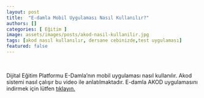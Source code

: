 ```yaml
---
layout: post
title:  "E-damla Mobil Uygulaması Nasıl Kullanılır?"
authors: []
categories: [ Eğitim ]
image: assets/images/posts/akod-nasil-kullanilir.jpg
tags: [akod nasıl kullanılır, dersane cebinizde,test uygulaması]
featured: false
---
```

&nbsp;

Dijital Eğitim Platformu E-Damla&#8217;nın mobil uygulaması nasıl kullanılır. Akod sistemi nasıl çalışır bu video ile anlatılmaktadır. E-damla AKOD uygulamasını indirmek için lütfen <a href="https://play.google.com/store/apps/details?id=tr.com.e_damla" target="_blank">tıklayın.</a>